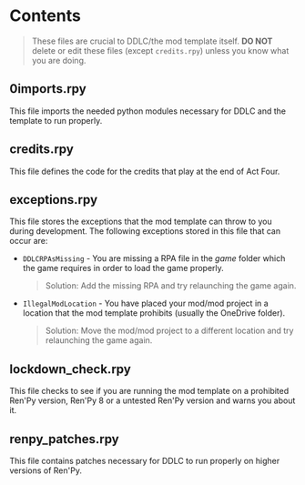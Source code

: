 # Contents
> These files are crucial to DDLC/the mod template itself. **DO NOT** delete or edit these files (except `credits.rpy`) unless you know what you are doing.

## 0imports.rpy
This file imports the needed python modules necessary for DDLC and the template to run properly.

## credits.rpy
This file defines the code for the credits that play at the end of Act Four.

## exceptions.rpy
This file stores the exceptions that the mod template can throw to you during development. The following exceptions stored in this file that can occur are:

- `DDLCRPAsMissing` - You are missing a RPA file in the *game* folder which the game requires in order to load the game properly. 
   > Solution: Add the missing RPA and try relaunching the game again.
- `IllegalModLocation` - You have placed your mod/mod project in a location that the mod template prohibits (usually the OneDrive folder). 
   > Solution: Move the mod/mod project to a different location and try relaunching the game again.

## lockdown_check.rpy
This file checks to see if you are running the mod template on a prohibited Ren'Py version, Ren'Py 8 or a untested Ren'Py version and warns you about it.

## renpy_patches.rpy
This file contains patches necessary for DDLC to run properly on higher versions of Ren'Py.